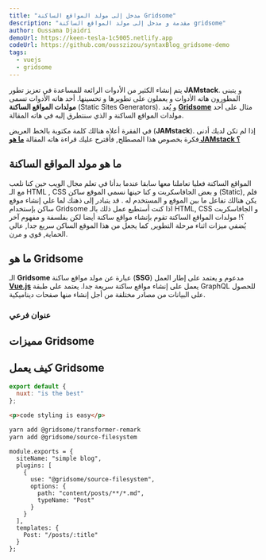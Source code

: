 ```yaml
---
title: "مدخل إلى مولد المواقع الساكنة Gridsome"
description: "مقدمة و مدخل إلى مولد المواقع الساكنة gridsome"
author: Oussama Djaidri
demoUrl: https://keen-tesla-1c5005.netlify.app
codeUrl: https://github.com/ousszizou/syntaxBlog_gridsome-demo
tags:
  - vuejs
  - gridsome
---
```


يتم إنشاء الكثير من الأدوات الرائعة للمساعدة في تعزيز تطور **JAMstack**. و يتبنى المطورون هاته الأدوات و يعملون على تطويرها و تحسينها. أحد هاته الأدوات تسمى **مولدات المواقع الساكنة** (Static Sites Generators). و يُعد [**Gridsome**](https://gridsome.org/) مثال على أحد مولدات المواقع الساكنة و الذي سنتطرق إليه في هاته المقالة.

في الفقرة أعلاه هنالك كلمة مكتوبة بالخط العريض (**JAMstack**). إذا لم تكن لديك أدنى فكرة بخصوص هذا المصطلح, فأقترح عليك قراءة هاته المقالة [**ما هو JAMstack ؟**](https://www.tutomena.com/web-development/javascript/what-is-jamstack/)

## ما هو مولد المواقع الساكنة

المواقع الساكنة فعليا تعاملنا معها سابقا عندما بدأنا في تعلم مجال الويب حين كنا نلعب مع الـ HTML , CSS و بعض الجافاسكربت و كنا حينها نسمي الموقع ساكن (Static), فلم يكن هنالك تفاعل ما بين الموقع و المستخدم له . قد يتبادر إلى ذهنك لما علي إنشاء موقع ساكن بإستخدام Gridsome اذا كنت أستطيع عمل ذلك بالـ HTML, CSS و الجافاسكربت ؟!
مولدات المواقع الساكنة تقوم بإنشاء مواقع ساكنة أيضا لكن بفلسفة و مفهوم آخر يُضفي ميزات اثناء مرحلة التطوير, كما يجعل من هذا الموقع الساكن سريع جدا, عالي الحماية, قوي و مرن.

## ما هو Gridsome

الـ **Gridsome** عبارة عن مولد مواقع ساكنة (**SSG**) مدعوم و يعتمد على إطار العمل [**Vue.js**](https://vuejs.org/) يعمل على إنشاء مواقع ساكنة سريعة جدا. يعتمد على طبقة GraphQL للحصول على البيانات من مصادر مختلفة من أجل إنشاء منها صفحات ديناميكية.

<info-box>
  <template #info-box>
    SSG هي إختصار لـ Static Sites Generator
  </template>
</info-box>

### عنوان فرعي

## مميزات Gridsome

## كيف يعمل Gridsome

```js
export default {
  nuxt: "is the best"
};
```

```html
<p>code styling is easy</p>
```

```bash
yarn add @gridsome/transformer-remark
yarn add @gridsome/source-filesystem
```

```js{codeTitle: "In gridsome.config.js"}
module.exports = {
  siteName: "simple blog",
  plugins: [
    {
      use: "@gridsome/source-filesystem",
      options: {
        path: "content/posts/**/*.md",
        typeName: "Post"
      }
    }
  ],
  templates: {
    Post: "/posts/:title"
  }
};
```

